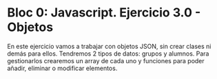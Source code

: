 # Bloc 0: Javascript. Ejercicio 3.0 - Objetos
En este ejercicio vamos a trabajar con objetos JSON, sin crear clases ni demás para ellos. Tendremos 2 tipos de datos: grupos y alumnos. Para gestionarlos crearemos un array de cada uno y funciones para poder añadir, eliminar o modificar elementos.
